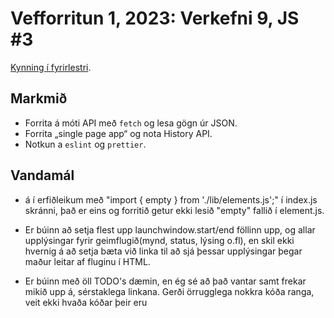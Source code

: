 # Vefforritun 1, 2023: Verkefni 9, JS #3

[Kynning í fyrirlestri](https://youtu.be/2e6hEheac2w).

## Markmið

- Forrita á móti API með `fetch` og lesa gögn úr JSON.
- Forrita „single page app“ og nota History API.
- Notkun a `eslint` og `prettier`.

## Vandamál
- á í erfiðleikum með "import { empty } from './lib/elements.js';"  í  index.js skránni, það er eins og forritið getur ekki lesið "empty" fallið í element.js. 

- Er búinn að setja flest upp launchwindow.start/end föllinn upp, og allar upplýsingar fyrir geimflugið(mynd, status, lýsing o.fl), en skil ekki hvernig á að setja bæta við linka til að sjá þessar upplýsingar þegar maður leitar af fluginu í HTML. 

- Er búinn með öll TODO's dæmin, en ég sé að það vantar samt frekar mikið upp á, sérstaklega linkana. Gerði örrugglega nokkra kóða ranga, veit ekki hvaða kóðar þeir eru


